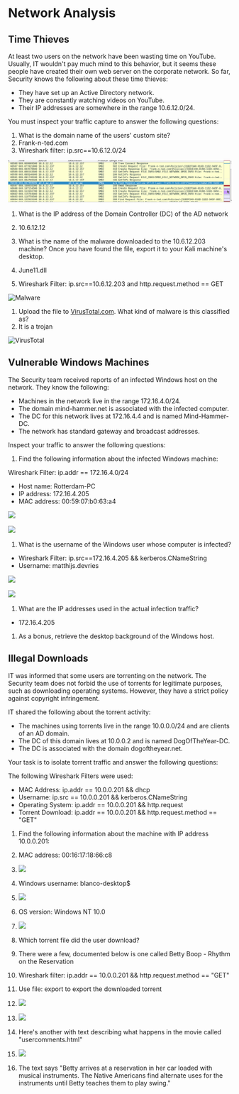 # Network Analysis

## Time Thieves

At least two users on the network have been wasting time on YouTube. Usually, IT wouldn&#39;t pay much mind to this behavior, but it seems these people have created their own web server on the corporate network. So far, Security knows the following about these time thieves:

- They have set up an Active Directory network.
- They are constantly watching videos on YouTube.
- Their IP addresses are somewhere in the range 10.6.12.0/24.

You must inspect your traffic capture to answer the following questions:

1. What is the domain name of the users&#39; custom site?
  1. Frank-n-ted.com
  2. Wireshark filter: ip.src==10.6.12.0/24

![Frank-n-Ted](Network%20Screenshots/frank-n-ted.com.png)

1. What is the IP address of the Domain Controller (DC) of the AD network
  1. 10.6.12.12

1. What is the name of the malware downloaded to the 10.6.12.203 machine? Once you have found the file, export it to your Kali machine&#39;s desktop.
  1. June11.dll
  2. Wireshark Filter: ip.src==10.6.12.203 and http.request.method == GET

![Malware](Network_Screenshots/question_3.png)

1. Upload the file to [VirusTotal.com](https://www.virustotal.com/gui/). What kind of malware is this classified as?
  1. It is a trojan

![VirusTotal](Network_Screenshots/question_4.png)

####


####


####


## Vulnerable Windows Machines

The Security team received reports of an infected Windows host on the network. They know the following:

- Machines in the network live in the range 172.16.4.0/24.
- The domain mind-hammer.net is associated with the infected computer.
- The DC for this network lives at 172.16.4.4 and is named Mind-Hammer-DC.
- The network has standard gateway and broadcast addresses.

Inspect your traffic to answer the following questions:

1. Find the following information about the infected Windows machine:

Wireshark Filter: ip.addr == 172.16.4.0/24

- Host name: Rotterdam-PC
- IP address: 172.16.4.205
- MAC address: 00:59:07:b0:63:a4

![](RackMultipart20220513-1-k2pgd2_html_629a20f6397ff3ab.png)

![](RackMultipart20220513-1-k2pgd2_html_8223b4b410343760.png)

1. What is the username of the Windows user whose computer is infected?
  - Wireshark Filter: ip.src==172.16.4.205 &amp;&amp; kerberos.CNameString
  - Username: matthijs.devries

![](RackMultipart20220513-1-k2pgd2_html_1352dbcee6fb21a8.png)

![](RackMultipart20220513-1-k2pgd2_html_f28b854c9a7181c.png)

1. What are the IP addresses used in the actual infection traffic?
  - 172.16.4.205

1. As a bonus, retrieve the desktop background of the Windows host.

## Illegal Downloads

IT was informed that some users are torrenting on the network. The Security team does not forbid the use of torrents for legitimate purposes, such as downloading operating systems. However, they have a strict policy against copyright infringement.

IT shared the following about the torrent activity:

- The machines using torrents live in the range 10.0.0.0/24 and are clients of an AD domain.
- The DC of this domain lives at 10.0.0.2 and is named DogOfTheYear-DC.
- The DC is associated with the domain dogoftheyear.net.

Your task is to isolate torrent traffic and answer the following questions:

The following Wireshark Filters were used:

- MAC Address: ip.addr == 10.0.0.201 &amp;&amp; dhcp
- Username: ip.src == 10.0.0.201 &amp;&amp; kerberos.CNameString
- Operating System: ip.addr == 10.0.0.201 &amp;&amp; http.request
- Torrent Download: ip.addr == 10.0.0.201 &amp;&amp; http.request.method == &quot;GET&quot;

1. Find the following information about the machine with IP address 10.0.0.201:
  1. MAC address: 00:16:17:18:66:c8
  2. ![](RackMultipart20220513-1-k2pgd2_html_fba2d328890e20e8.png)
  3. Windows username: blanco-desktop$
  4. ![](RackMultipart20220513-1-k2pgd2_html_1c3f12361826ba5e.png)
  5. OS version: Windows NT 10.0
  6. ![](RackMultipart20220513-1-k2pgd2_html_6eb5e2dc1830be15.png)

1. Which torrent file did the user download?
  1. There were a few, documented below is one called Betty Boop - Rhythm on the Reservation
  2. Wireshark filter: ip.addr == 10.0.0.201 &amp;&amp; http.request.method == &quot;GET&quot;
  3. Use file: export to export the downloaded torrent
  4. ![](RackMultipart20220513-1-k2pgd2_html_2c3d485b4b4be9d4.png)
  5. ![](RackMultipart20220513-1-k2pgd2_html_c482a1015b9dda00.png)
  6. Here&#39;s another with text describing what happens in the movie called &quot;usercomments.html&quot;
  7. ![](RackMultipart20220513-1-k2pgd2_html_7d8c1631c8a025b4.png)
  8. The text says &quot;Betty arrives at a reservation in her car loaded with musical instruments. The Native Americans find alternate uses for the instruments until Betty teaches them to play swing.&quot;
